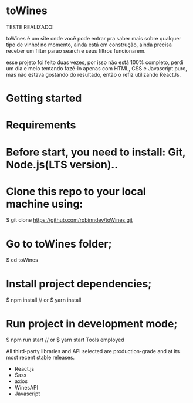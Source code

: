 # toWines

TESTE REALIZADO! 

toWines é um site onde você pode entrar pra saber mais sobre qualquer tipo de vinho!
no momento, ainda está em construção, ainda precisa receber um filter parao search e seus filtros funcionarem.

esse projeto foi feito duas vezes, por isso não está 100% completo, perdi um dia e meio tentando fazê-lo apenas com HTML,
CSS e Javascript puro, mas não estava gostando do resultado, então o refiz utilizando ReactJs.

# Getting started
# Requirements
# Before start, you need to install: Git, Node.js(LTS version)..

# Clone this repo to your local machine using:
$ git clone https://github.com/robinndev/toWines.git

# Go to toWines folder;
$ cd toWines

# Install project dependencies;
$ npm install
// or
$ yarn install

# Run project in development mode;
$ npm run start
// or
$ yarn start
Tools employed

All third-party libraries and API selected are production-grade and at its most recent stable releases.

- React.js
- Sass
- axios
- WinesAPI
- Javascript



